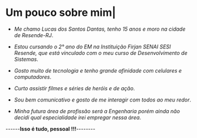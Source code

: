 ﻿# Um pouco sobre mim|

- _Me chamo Lucas dos Santos Dantas, tenho 15 anos e moro na cidade de Resende-RJ_.

- _Estou cursando o 2° ano do EM na Instituição Firjan SENAI SESI Resende, que está vinculado com o meu curso de Desenvolvimento de Sistemas_.

- _Gosto muito de tecnologia e tenho grande afinidade com celulares e computadores_.

- _Curto assistir filmes e séries de heróis e de ação_.

- _Sou bem comunicativo e gosto de me interagir com todos ao meu redor_.

- _Minha futura área de profissão será a Engenharia porém ainda não decidi qual especialidade irei empregar nessa área_.


------**Isso é tudo, pessoal !!!**--------